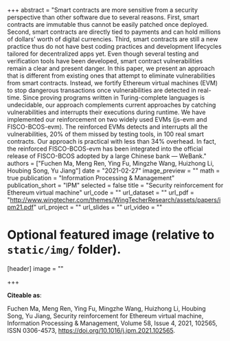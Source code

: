 +++
abstract = "Smart contracts are more sensitive from a security perspective than other software due to several reasons. First, smart contracts are immutable thus cannot be easily patched once deployed. Second, smart contracts are directly tied to payments and can hold millions of dollars’ worth of digital currencies. Third, smart contracts are still a new practice thus do not have best coding practices and development lifecycles tailored for decentralized apps yet. Even though several testing and verification tools have been developed, smart contract vulnerabilities remain a clear and present danger. In this paper, we present an approach that is different from existing ones that attempt to eliminate vulnerabilities from smart contracts. Instead, we fortify Ethereum virtual machines (EVM) to stop dangerous transactions once vulnerabilities are detected in real-time. Since proving programs written in Turing-complete languages is undecidable, our approach complements current approaches by catching vulnerabilities and interrupts their executions during runtime. We have implemented our reinforcement on two widely used EVMs (js-evm and FISCO-BCOS-evm). The reinforced EVMs detects and interrupts all the vulnerabilities, 20% of them missed by testing tools, in 100 real smart contracts. Our approach is practical with less than 34% overhead. In fact, the reinforced FISCO-BCOS-evm has been integrated into the official release of FISCO-BCOS adopted by a large Chinese bank — WeBank."
authors = ["Fuchen Ma, Meng Ren, Ying Fu, Mingzhe Wang, Huizhong Li, Houbing Song, Yu Jiang"]
date = "2021-02-27"
image_preview = ""
math = true
publication = "Information Processing & Management"
publication_short = "IPM"
selected = false
title = "Security reinforcement for Ethereum virtual machine"
url_code = ""
url_dataset = ""
url_pdf = "http://www.wingtecher.com/themes/WingTecherResearch/assets/papers/ipm21.pdf"
url_project = ""
url_slides = ""
url_video = ""

# Optional featured image (relative to `static/img/` folder).
[header]
image = ""

+++

**Citeable as**:

Fuchen Ma, Meng Ren, Ying Fu, Mingzhe Wang, Huizhong Li, Houbing Song, Yu Jiang, Security reinforcement for Ethereum virtual machine, Information Processing & Management, Volume 58, Issue 4, 2021, 102565, ISSN 0306-4573, https://doi.org/10.1016/j.ipm.2021.102565.

